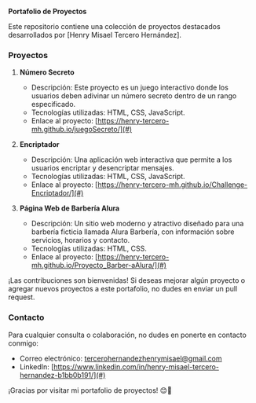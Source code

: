 **Portafolio de Proyectos**

Este repositorio contiene una colección de proyectos destacados desarrollados por [Henry Misael Tercero Hernández].

### Proyectos

1. **Número Secreto**
   - Descripción: Este proyecto es un juego interactivo donde los usuarios deben adivinar un número secreto dentro de un rango especificado.
   - Tecnologías utilizadas: HTML, CSS, JavaScript.
   - Enlace al proyecto: [https://henry-tercero-mh.github.io/juegoSecreto/](#)
   

2. **Encriptador**
   - Descripción: Una aplicación web interactiva que permite a los usuarios encriptar y desencriptar mensajes.
   - Tecnologías utilizadas: HTML, CSS, JavaScript.
   - Enlace al proyecto: [https://henry-tercero-mh.github.io/Challenge-Encriptador/](#)

3. **Página Web de Barbería Alura**
   - Descripción: Un sitio web moderno y atractivo diseñado para una barbería ficticia llamada Alura Barbería, con información sobre servicios, horarios y contacto.
   - Tecnologías utilizadas: HTML, CSS.
   - Enlace al proyecto: [https://henry-tercero-mh.github.io/Proyecto_Barber-aAlura/](#)

¡Las contribuciones son bienvenidas! Si deseas mejorar algún proyecto o agregar nuevos proyectos a este portafolio, no dudes en enviar un pull request.

### Contacto

Para cualquier consulta o colaboración, no dudes en ponerte en contacto conmigo:

- Correo electrónico: tercerohernandezhenrymisael@gmail.com
- LinkedIn: [https://www.linkedin.com/in/henry-misael-tercero-hernandez-b1bb0b191/](#)


¡Gracias por visitar mi portafolio de proyectos! 😊🚀
